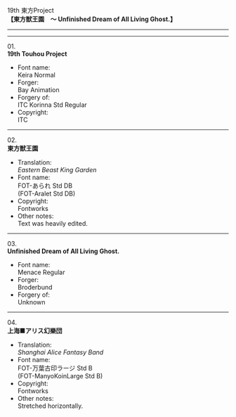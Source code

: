 19th 東方Project  
**【東方獣王園　〜 Unfinished Dream of All Living Ghost.】**

---  
---

01\.  
**19th Touhou Project**
  - Font name:  
Keira Normal
  - Forger:  
Bay Animation
  - Forgery of:  
ITC Korinna Std Regular  
- Copyright:  
ITC

---

02\.  
**東方獣王園**
  - Translation:  
*Eastern Beast King Garden*
  - Font name:  
FOT-あられ Std DB  
(FOT-Aralet Std DB)
  - Copyright:  
Fontworks
  - Other notes:  
Text was heavily edited.

---

03\.  
**Unfinished Dream of All Living Ghost.**
  - Font name:  
Menace Regular
  - Forger:  
Broderbund
  - Forgery of:  
Unknown

---

04\.  
**上海■アリス幻樂団**
  - Translation:  
*Shanghai Alice Fantasy Band*
  - Font name:  
FOT-万葉古印ラージ Std B  
(FOT-ManyoKoinLarge Std B)
  - Copyright:  
Fontworks
  - Other notes:  
Stretched horizontally.
